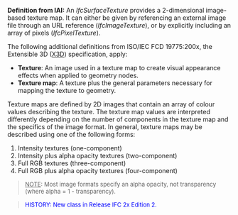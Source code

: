 ﻿**Definition
from IAI:** An _IfcSurfaceTexture_ provides a 2-dimensional image-based texture map. It can either be given by referencing an external image file through an URL reference (_IfcImageTexture_), or by explicitly including an array of pixels (_IfcPixelTexture_).

The following additional definitions from ISO/IEC FCD 19775:200x, the Extensible 3D ([X3D](http://www.web3d.org/x3d/specifications/x3d_specification.html)) specification, apply:

* **Texture**: An image used in a texture map to create visual appearance effects when applied to geometry nodes.
* **Texture map**: A texture plus the general parameters necessary for mapping the texture to geometry.

Texture maps are defined by 2D images that contain an array of colour values describing the texture. The texture map values are interpreted differently depending on the number of components in the texture map and the specifics of the image format. In general, texture maps may be described using one of the following forms:

1.  Intensity textures (one-component)
2.  Intensity plus alpha opacity textures (two-component) 
3. Full RGB textures (three-component) 
4. Full RGB plus alpha opacity textures (four-component) 

> <font size="-1"><u>NOTE</u>:
Most image formats specify an alpha opacity, not transparency (where
alpha = 1 - transparency).</font>

> <font color="#0000ff" size="-1">HISTORY: New class
in Release IFC 2x Edition 2.</font>
